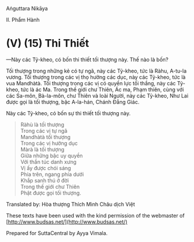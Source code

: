 Aṅguttara Nikāya

II. Phẩm Hành

# (V) (15) Thi Thiết

—Này các Tỷ-kheo, có bốn thi thiết tối thượng này. Thế nào là bốn?

Tối thượng trong những kẻ có tự ngã, này các Tỷ-kheo, tức là Ràhu, A-tu-la vương. Tối thượng trong các vị thọ hưởng các dục, này các Tỷ-kheo, tức là vua Mandhàtà. Tối thượng trong các vị có quyền lực tối thắng, này các Tỷ-kheo, tức là ác Ma. Trong thế giới chư Thiên, Ác ma, Phạm thiên, cùng với các Sa-môn, Bà-la-môn, chư Thiên và loài Người, này các Tỷ-kheo, Như Lai được gọi là tối thượng, bậc A-la-hán, Chánh Ðẳng Giác.

Này các Tỷ-kheo, có bốn sự thi thiết tối thượng này.

> Ràhù là tối thượng  
> Trong các vị tự ngã  
> Mandhàtà tối thượng  
> Trong các vị hưởng dục  
> Màrà là tối thượng  
> Giữa những bậc uy quyền  
> Với thần túc danh xưng  
> Vị ấy được chói sáng  
> Phía trên, ngang phía dưới  
> Khắp sanh thú ở đời  
> Trong thế giới chư Thiên  
> Phật được gọi tối thượng.

Translated by: Hòa thượng Thích Minh Châu dịch Việt

These texts have been used with the kind permission of the webmaster of [http://www.budsas.net/](http://www.budsas.net/)

Prepared for SuttaCentral by Ayya Vimala.